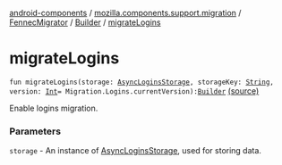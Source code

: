 [android-components](../../../index.md) / [mozilla.components.support.migration](../../index.md) / [FennecMigrator](../index.md) / [Builder](index.md) / [migrateLogins](./migrate-logins.md)

# migrateLogins

`fun migrateLogins(storage: `[`AsyncLoginsStorage`](../../../mozilla.components.service.sync.logins/-async-logins-storage/index.md)`, storageKey: `[`String`](https://kotlinlang.org/api/latest/jvm/stdlib/kotlin/-string/index.html)`, version: `[`Int`](https://kotlinlang.org/api/latest/jvm/stdlib/kotlin/-int/index.html)` = Migration.Logins.currentVersion): `[`Builder`](index.md) [(source)](https://github.com/mozilla-mobile/android-components/blob/master/components/support/migration/src/main/java/mozilla/components/support/migration/FennecMigrator.kt#L222)

Enable logins migration.

### Parameters

`storage` - An instance of [AsyncLoginsStorage](../../../mozilla.components.service.sync.logins/-async-logins-storage/index.md), used for storing data.